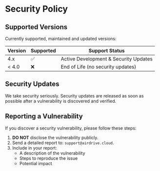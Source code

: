 # Security Policy

## Supported Versions

Currently supported, maintained and updated versions:

| Version | Supported          | Support Status |
| ------- | ------------------ | -------------- |
| 4.x     | :white_check_mark: | Active Development & Security Updates |
| < 4.0   | :x:                | End of Life (no security updates) |

## Security Updates

We take security seriously. Security updates are released as soon as possible after a vulnerability is discovered and verified.

## Reporting a Vulnerability

If you discover a security vulnerability, please follow these steps:

1. **DO NOT** disclose the vulnerability publicly.
2. Send a detailed report to: `support@airdrive.cloud`.
3. Include in your report:
   - A description of the vulnerability
   - Steps to reproduce the issue
   - Potential impact
